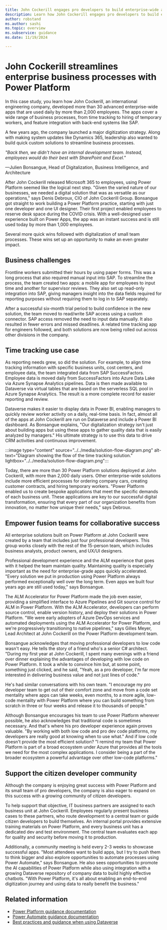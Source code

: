 ```yaml
---
title: John Cockerill engages pro developers to build enterprise-wide apps with Power Platform
description: Learn how John Cockerill engages pro developers to build enterprise-wide apps with Power Platform.
author: robstand
ms.author: sashi
ms.topic: overview
ms.subservice: guidance
ms.date: 11/19/2024

---
```


# John Cockerill streamlines enterprise business processes with Power Platform

In this case study, you learn how John Cockerill, an international engineering company, developed more than 30 advanced enterprise-wide apps that are used daily by more than 2,000 employees. The apps cover a wide range of business processes, from time tracking to hiring of temporary workers, and feature integration with back-end systems like SAP.

A few years ago, the company launched a major digitization strategy. Along with making system updates like Dynamics 365, leadership also wanted to build quick custom solutions to streamline business processes.

*"Back then, we didn't have an internal development team. Instead, employees would do their best with SharePoint and Excel."*

&mdash;Julien Bonsangue, Head of Digitalization, Business Intelligence, and Architecture

After John Cockerill released Microsoft 365 to employees, using Power Platform seemed like the logical next step. "Given the varied nature of our businesses, we needed a digital solution that was as versatile as our operations," says Denis Debroux, CIO of John Cockerill Group. Bonsangue got straight to work building a Power Platform practice, starting with just one developer and one UI designer. Their first project enabled employees to reserve desk space during the COVID crisis. With a well-designed user experience built on Power Apps, the app was an instant success and is still used today by more than 1,000 employees.

Several more quick wins followed with digitalization of small team processes. These wins set up an opportunity to make an even greater impact.

## Business challenges

Frontline workers submitted their hours by using paper forms. This was a long process that also required manual input into SAP. To streamline the process, the team created two apps: a mobile app for employees to input time and another for supervisor reviews. They also set up read-only integration into SAP, giving managers insight into the data fields required for reporting purposes without requiring them to log in to SAP separately.

After a successful six-month trial period to build confidence in the new solution, the team moved to read/write SAP access using a custom connector. SAP access removed the need to input data manually. It also resulted in fewer errors and missed deadlines. A related time tracking app for engineers followed, and both solutions are now being rolled out across other divisions in the company.

## Time tracking use case

As reporting needs grew, so did the solution. For example, to align time tracking information with specific business units, cost centers, and employee data, the team integrated data from SAP SuccessFactors. Employee data is moved daily from SuccessFactors into Azure Data Lake via Azure Synapse Analytics pipelines. Data is then made available to Dataverse via virtual tables that are based on the serverless SQL pool in Azure Synapse Analytics. The result is a more complete record for easier reporting and review.

Dataverse makes it easier to display data in Power BI, enabling managers to quickly review worker activity on a daily, real-time basis. In fact, almost all of the apps at John Cockerill are run on Dataverse and include a Power BI dashboard. As Bonsangue explains, "Our digitalization strategy isn't just about building apps but using these apps to gather quality data that is easily analyzed by managers." His ultimate strategy is to use this data to drive CRM activities and continuous improvement.

:::image type="content" source="../../media/solution-flow-diagram.png" alt-text="Diagram showing the flow of the time tracking solution." lightbox="../../media/solution-flow-diagram.png":::

Today, there are more than 30 Power Platform solutions deployed at John Cockerill, with more than 2,000 daily users. Other enterprise-wide solutions include more efficient processes for ordering company cars, creating customer contracts, and hiring temporary workers. "Power Platform enabled us to create bespoke applications that meet the specific demands of each business unit. These applications are key to our successful digital transformation, ensuring that every part of our organization benefits from innovation, no matter how unique their needs," says Debroux.

## Empower fusion teams for collaborative success

All enterprise solutions built on Power Platform at John Cockerill were created by a team that includes just four professional developers. This group works closely with the rest of the 15-person team, which includes business analysts, product owners, and UX/UI designers.

Professional development experience and the ALM experience that goes with it helped the team maintain quality. Maintaining quality is especially important as the need for enterprise-grade apps quickly accelerated. "Every solution we put in production using Power Platform always performed exceptionally well over the long term. Even apps we built four years ago are still used today," says Bonsangue.

The ALM Accelerator for Power Platform made the job even easier, providing a simplified interface to Azure Pipelines and Git source control for ALM in Power Platform. With the ALM Accelerator, developers can perform source control, enable version history, and deploy their solutions in Power Platform. "We were early adopters of Azure DevOps services and automated deployments using the ALM Accelerator for Power Platform, and we're progressively transitioning to native pipelines," says Gilles Meyer, Lead Architect at John Cockerill on the Power Platform development team.

Bonsangue acknowledges that moving professional developers to low code wasn't easy. He tells the story of a friend who's a senior C# architect. "During my first year at John Cockerill, I spent many evenings with a friend over dinner explaining the advantages of developing with low code on Power Platform. It took a while to convince him but, at some point, something just clicked, and he said, "Yeah, as a pro developer, I'm far more interested in delivering business value and not just lines of code."

He's had similar conversations with his own team. "I encourage my pro developer team to get out of their comfort zone and move from a code set mentality where apps can take weeks, even months, to a more agile, low-code mentality with Power Platform where you can build something from scratch in three or four weeks and release it to thousands of people."

Although Bonsangue encourages his team to use Power Platform wherever possible, he also acknowledges that traditional code is sometimes necessary. And that's where his pro developer experience again proves valuable. "By working with both low code and pro dev code platforms, my developers are really good at knowing when to use what." And if low code doesn't provide the most efficient solution? "I remind my team that Power Platform is part of a broad ecosystem under Azure that provides all the tools we need for the most complex applications. I consider being a part of the broader ecosystem a powerful advantage over other low-code platforms."

## Support the citizen developer community

Although the company is enjoying great success with Power Platform and its small team of pro developers, the company is also eager to expand on this success with a growing community of citizen developers. 

To help support that objective, IT business partners are assigned to each business unit at John Cockerill. Employees regularly present business cases to these partners, who route development to a central team or guide citizen developers to build themselves. An internal portal provides extensive training materials on Power Platform, and every business unit has a dedicated dev and test environment. The central team evaluates each app for quality and security before moving it to production.

Additionally, a community meeting is held every 2-3 weeks to showcase successful apps. "Most attendees want to build apps, but I try to push them to think bigger and also explore opportunities to automate processes using Power Automate," says Bonsangue. He also sees opportunities to promote the AI capabilities of Power Platform while also using integration with a growing Dataverse repository of company data to build highly effective chatbots. "With Power Platform, it's all about enabling an end-to-end digitization journey and using data to really benefit the business."

## Related information

- [Power Platform guidance documentation](/power-platform/guidance/)
- [Power Automate guidance documentation](/power-automate/guidance/)
- [Best practices and guidance when using Dataverse](/power-apps/developer/data-platform/best-practices/) 
